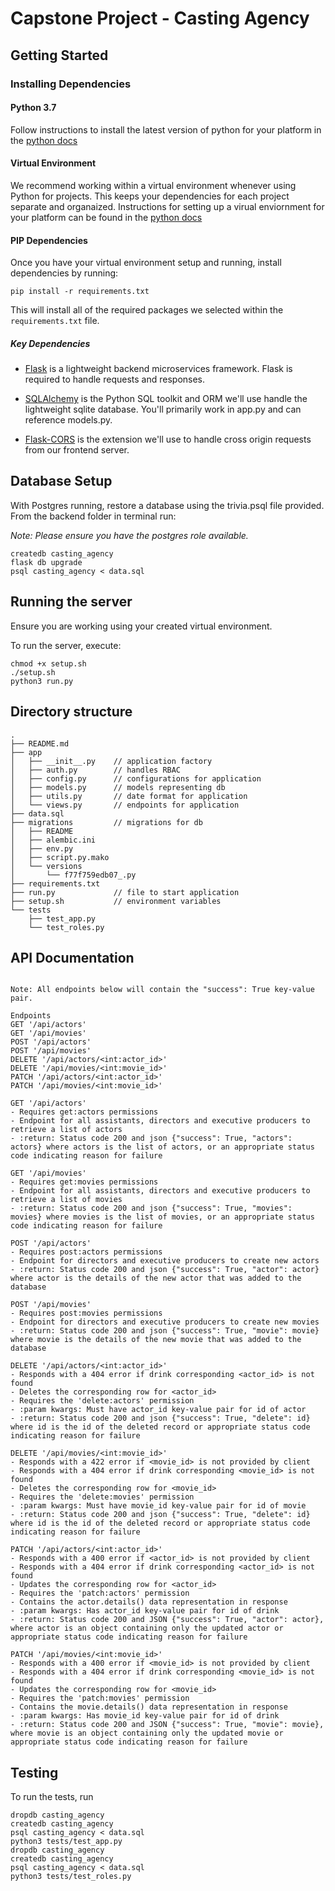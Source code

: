 # Capstone Project - Casting Agency

## Getting Started

### Installing Dependencies

#### Python 3.7

Follow instructions to install the latest version of python for your platform in the [python docs](https://docs.python.org/3/using/unix.html#getting-and-installing-the-latest-version-of-python)

#### Virtual Environment

We recommend working within a virtual environment whenever using Python for projects. This keeps your dependencies for each project separate and organaized. Instructions for setting up a virual enviornment for your platform can be found in the [python docs](https://packaging.python.org/guides/installing-using-pip-and-virtual-environments/)

#### PIP Dependencies

Once you have your virtual environment setup and running, install dependencies by running:

```
pip install -r requirements.txt
```

This will install all of the required packages we selected within the `requirements.txt` file.

##### Key Dependencies

- [Flask](http://flask.pocoo.org/)  is a lightweight backend microservices framework. Flask is required to handle requests and responses.

- [SQLAlchemy](https://www.sqlalchemy.org/) is the Python SQL toolkit and ORM we'll use handle the lightweight sqlite database. You'll primarily work in app.py and can reference models.py. 

- [Flask-CORS](https://flask-cors.readthedocs.io/en/latest/#) is the extension we'll use to handle cross origin requests from our frontend server. 

## Database Setup
With Postgres running, restore a database using the trivia.psql file provided. From the backend folder in terminal run:

*Note: Please ensure you have the postgres role available.*

```
createdb casting_agency
flask db upgrade
psql casting_agency < data.sql
```

## Running the server

Ensure you are working using your created virtual environment.

To run the server, execute:

```
chmod +x setup.sh
./setup.sh
python3 run.py
```

## Directory structure

```
.
├── README.md
├── app
│   ├── __init__.py    // application factory
│   ├── auth.py        // handles RBAC
│   ├── config.py      // configurations for application
│   ├── models.py      // models representing db
│   ├── utils.py       // date format for application
│   └── views.py       // endpoints for application
├── data.sql
├── migrations         // migrations for db
│   ├── README
│   ├── alembic.ini
│   ├── env.py
│   ├── script.py.mako
│   └── versions
│       └── f77f759edb07_.py
├── requirements.txt
├── run.py             // file to start application
├── setup.sh           // environment variables
└── tests
    ├── test_app.py
    └── test_roles.py
```

## API Documentation
```

Note: All endpoints below will contain the "success": True key-value pair.

Endpoints
GET '/api/actors'
GET '/api/movies'
POST '/api/actors'
POST '/api/movies'
DELETE '/api/actors/<int:actor_id>'
DELETE '/api/movies/<int:movie_id>'
PATCH '/api/actors/<int:actor_id>'
PATCH '/api/movies/<int:movie_id>'

GET '/api/actors'
- Requires get:actors permissions
- Endpoint for all assistants, directors and executive producers to retrieve a list of actors
- :return: Status code 200 and json {"success": True, "actors": actors} where actors is the list of actors, or an appropriate status code indicating reason for failure

GET '/api/movies'
- Requires get:movies permissions
- Endpoint for all assistants, directors and executive producers to retrieve a list of movies
- :return: Status code 200 and json {"success": True, "movies": movies} where movies is the list of movies, or an appropriate status code indicating reason for failure

POST '/api/actors'
- Requires post:actors permissions
- Endpoint for directors and executive producers to create new actors
- :return: Status code 200 and json {"success": True, "actor": actor} where actor is the details of the new actor that was added to the database

POST '/api/movies'
- Requires post:movies permissions
- Endpoint for directors and executive producers to create new movies
- :return: Status code 200 and json {"success": True, "movie": movie} where movie is the details of the new movie that was added to the database

DELETE '/api/actors/<int:actor_id>'
- Responds with a 404 error if drink corresponding <actor_id> is not found
- Deletes the corresponding row for <actor_id>
- Requires the 'delete:actors' permission
- :param kwargs: Must have actor_id key-value pair for id of actor
- :return: Status code 200 and json {"success": True, "delete": id} where id is the id of the deleted record or appropriate status code indicating reason for failure

DELETE '/api/movies/<int:movie_id>'
- Responds with a 422 error if <movie_id> is not provided by client
- Responds with a 404 error if drink corresponding <movie_id> is not found
- Deletes the corresponding row for <movie_id>
- Requires the 'delete:movies' permission
- :param kwargs: Must have movie_id key-value pair for id of movie
- :return: Status code 200 and json {"success": True, "delete": id} where id is the id of the deleted record or appropriate status code indicating reason for failure

PATCH '/api/actors/<int:actor_id>'
- Responds with a 400 error if <actor_id> is not provided by client
- Responds with a 404 error if drink corresponding <actor_id> is not found
- Updates the corresponding row for <actor_id>
- Requires the 'patch:actors' permission
- Contains the actor.details() data representation in response
- :param kwargs: Has actor_id key-value pair for id of drink
- :return: Status code 200 and JSON {"success": True, "actor": actor}, where actor is an object containing only the updated actor or appropriate status code indicating reason for failure

PATCH '/api/movies/<int:movie_id>'
- Responds with a 400 error if <movie_id> is not provided by client
- Responds with a 404 error if drink corresponding <movie_id> is not found
- Updates the corresponding row for <movie_id>
- Requires the 'patch:movies' permission
- Contains the movie.details() data representation in response
- :param kwargs: Has movie_id key-value pair for id of drink
- :return: Status code 200 and JSON {"success": True, "movie": movie}, where movie is an object containing only the updated movie or appropriate status code indicating reason for failure
```


## Testing
To run the tests, run
```
dropdb casting_agency
createdb casting_agency
psql casting_agency < data.sql
python3 tests/test_app.py
dropdb casting_agency
createdb casting_agency
psql casting_agency < data.sql
python3 tests/test_roles.py
```